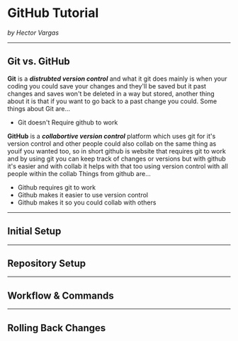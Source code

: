 # GitHub Tutorial

_by Hector Vargas_

---
## Git vs. GitHub
**Git** is a _**distrubted version control**_ and what it git does mainly is when your coding you could save your changes and they'll be saved but it past changes and saves won't be deleted in a way but stored, another thing about it is that if you want to go back to a past change you could.
Some things about Git are...
- Git doesn't Require github to work

**GitHub** is a _**collabortive version control**_ platform which uses git for it's version control and other people could also collab on the same thing as youif you wanted too, so in short github is website that requires git to work and by using git you can keep track of changes or versions but with github it's easier and with collab it helps with that too using version control with all people within the collab
Things from github are...
- Github requires git to work
- Github makes it easier to use version control
- Github makes it so you could collab with others

---
## Initial Setup



---
## Repository Setup



---
## Workflow & Commands



---
## Rolling Back Changes